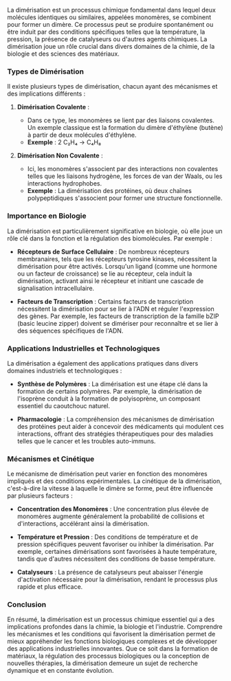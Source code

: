 La dimérisation est un processus chimique fondamental dans lequel deux molécules identiques ou similaires, appelées monomères, se combinent pour former un dimère. Ce processus peut se produire spontanément ou être induit par des conditions spécifiques telles que la température, la pression, la présence de catalyseurs ou d'autres agents chimiques. La dimérisation joue un rôle crucial dans divers domaines de la chimie, de la biologie et des sciences des matériaux.

### Types de Dimérisation

Il existe plusieurs types de dimérisation, chacun ayant des mécanismes et des implications différents :

1. **Dimérisation Covalente** :
    - Dans ce type, les monomères se lient par des liaisons covalentes. Un exemple classique est la formation du dimère d'éthylène (butène) à partir de deux molécules d'éthylène.
    - **Exemple** : 2 C₂H₄ → C₄H₈

2. **Dimérisation Non Covalente** :
    - Ici, les monomères s'associent par des interactions non covalentes telles que les liaisons hydrogène, les forces de van der Waals, ou les interactions hydrophobes.
    - **Exemple** : La dimérisation des protéines, où deux chaînes polypeptidiques s'associent pour former une structure fonctionnelle.

### Importance en Biologie

La dimérisation est particulièrement significative en biologie, où elle joue un rôle clé dans la fonction et la régulation des biomolécules. Par exemple :

- **Récepteurs de Surface Cellulaire** : De nombreux récepteurs membranaires, tels que les récepteurs tyrosine kinases, nécessitent la dimérisation pour être activés. Lorsqu'un ligand (comme une hormone ou un facteur de croissance) se lie au récepteur, cela induit la dimérisation, activant ainsi le récepteur et initiant une cascade de signalisation intracellulaire.
  
- **Facteurs de Transcription** : Certains facteurs de transcription nécessitent la dimérisation pour se lier à l'ADN et réguler l'expression des gènes. Par exemple, les facteurs de transcription de la famille bZIP (basic leucine zipper) doivent se dimériser pour reconnaître et se lier à des séquences spécifiques de l'ADN.

### Applications Industrielles et Technologiques

La dimérisation a également des applications pratiques dans divers domaines industriels et technologiques :

- **Synthèse de Polymères** : La dimérisation est une étape clé dans la formation de certains polymères. Par exemple, la dimérisation de l'isoprène conduit à la formation de polyisoprène, un composant essentiel du caoutchouc naturel.
  
- **Pharmacologie** : La compréhension des mécanismes de dimérisation des protéines peut aider à concevoir des médicaments qui modulent ces interactions, offrant des stratégies thérapeutiques pour des maladies telles que le cancer et les troubles auto-immuns.

### Mécanismes et Cinétique

Le mécanisme de dimérisation peut varier en fonction des monomères impliqués et des conditions expérimentales. La cinétique de la dimérisation, c'est-à-dire la vitesse à laquelle le dimère se forme, peut être influencée par plusieurs facteurs :

- **Concentration des Monomères** : Une concentration plus élevée de monomères augmente généralement la probabilité de collisions et d'interactions, accélérant ainsi la dimérisation.
  
- **Température et Pression** : Des conditions de température et de pression spécifiques peuvent favoriser ou inhiber la dimérisation. Par exemple, certaines dimérisations sont favorisées à haute température, tandis que d'autres nécessitent des conditions de basse température.

- **Catalyseurs** : La présence de catalyseurs peut abaisser l'énergie d'activation nécessaire pour la dimérisation, rendant le processus plus rapide et plus efficace.

### Conclusion

En résumé, la dimérisation est un processus chimique essentiel qui a des implications profondes dans la chimie, la biologie et l'industrie. Comprendre les mécanismes et les conditions qui favorisent la dimérisation permet de mieux appréhender les fonctions biologiques complexes et de développer des applications industrielles innovantes. Que ce soit dans la formation de matériaux, la régulation des processus biologiques ou la conception de nouvelles thérapies, la dimérisation demeure un sujet de recherche dynamique et en constante évolution.